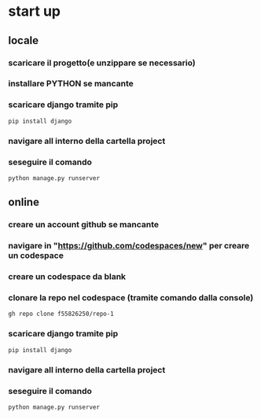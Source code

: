 # start up
## locale
### scaricare il progetto(e unzippare se necessario)
### installare PYTHON se mancante
### scaricare django tramite pip 
    pip install django
### navigare all interno della cartella project
### seseguire il comando 
    python manage.py runserver

## online
### creare un account github se mancante
### navigare in "https://github.com/codespaces/new" per creare un codespace
### creare un codespace da blank
### clonare la repo nel codespace (tramite comando dalla console)
    gh repo clone f55826250/repo-1
### scaricare django tramite pip 
    pip install django
### navigare all interno della cartella project
### seseguire il comando 
    python manage.py runserver

